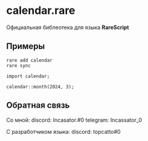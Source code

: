 # calendar.rare
Официальная библеотека для языка **RareScript**
## Примеры
```
rare add calendar
rare sync
```
```
import calendar;

calendar::month(2024, 3);
```
## Обратная связь 
Со мной: 
discord: Incasator.#0
telegram: Incassator_0

С разработчиком языка:
discord: topcatto#0


